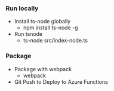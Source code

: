 

### Run locally

- Install ts-node globally
    - npm install ts-node -g
- Run tsnode
    - ts-node src/index-node.ts

### Package

- Package with webpack
    - webpack
- Git Push to Deploy to Azure Functions
